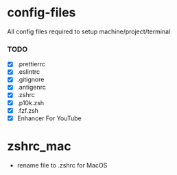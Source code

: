 # config-files
All config files required to setup machine/project/terminal

### TODO

- [X] .prettierrc 
- [X] .eslintrc
- [X] .gitignore 
- [X] .antigenrc
- [X] .zshrc 
- [X] .p10k.zsh
- [X] .fzf.zsh
- [X] Enhancer For YouTube

# zshrc_mac 
- rename file to .zshrc for MacOS
